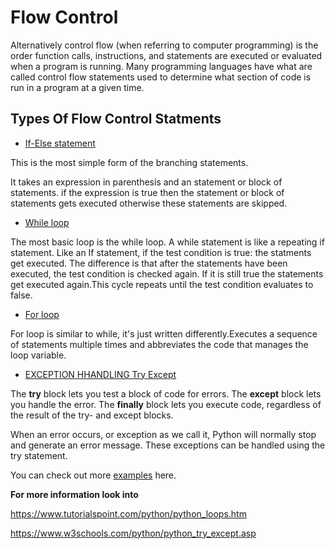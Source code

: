 # Flow Control

Alternatively  control flow (when referring to computer programming) is the order function calls, instructions, and statements are executed or evaluated when a program is running. Many programming languages have what are called control flow statements used to determine what section of code is run in a program at a given time.

## Types Of Flow Control Statments

 * [If-Else statement](./ifelse.md)

 This is the most simple form of the branching statements.

It takes an expression in parenthesis and an statement or block of statements. if the expression is true then the statement or block of statements gets executed otherwise these statements are skipped.

*  [While loop](./while.md)

  The most basic loop is the while loop. A while statement is like a repeating if statement. Like an If statement, if the test condition is true: the statments get executed. The difference is that after the statements have been executed, the test condition is checked again. If it is still true the statements get executed again.This cycle repeats until the test condition evaluates to false.

*  [For loop](./for.md)

  For loop is similar to while, it's just written differently.Executes a sequence of statements multiple times and abbreviates the code that manages the loop variable.

*  [EXCEPTION HHANDLING Try Except](./tryExcept.md)

  The **try** block lets you test a block of code for errors.
  The **except** block lets you handle the error.
  The **finally** block lets you execute code, regardless of the result of the try- and except blocks.

  When an error occurs, or exception as we call it, Python will normally stop and generate an error message.
  These exceptions can be handled using the try statement.


  You can check out more [examples](./examples) here.


**For more information look into**

https://www.tutorialspoint.com/python/python_loops.htm

https://www.w3schools.com/python/python_try_except.asp
